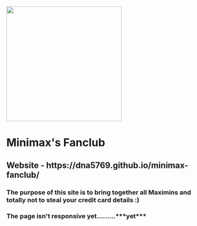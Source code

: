 <img src="https://github.com/DNA5769/minimax-fanclub/blob/master/img/logo.jpg" width=300>
<h1>Minimax's Fanclub</h1>
<h2>Website - https://dna5769.github.io/minimax-fanclub/</h2>
<h3> The purpose of this site is to bring together all Maximins and totally not to steal your credit card details :) </h3>
<h3> The page isn't responsive yet.........***yet***</h3>